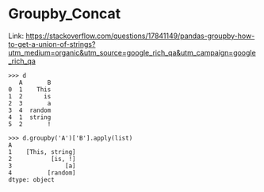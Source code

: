 # Groupby_Concat

Link: https://stackoverflow.com/questions/17841149/pandas-groupby-how-to-get-a-union-of-strings?utm_medium=organic&utm_source=google_rich_qa&utm_campaign=google_rich_qa

```
>>> d
   A       B
0  1    This
1  2      is
2  3       a
3  4  random
4  1  string
5  2       !

>>> d.groupby('A')['B'].apply(list)
A
1    [This, string]
2           [is, !]
3               [a]
4          [random]
dtype: object
```
